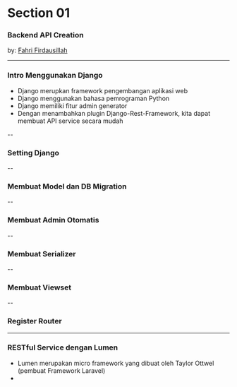 # <div class="highlight-blue">Section 01</div>

### Backend API Creation

by: [Fahri Firdausillah](http://fahrifirdaus.web.id)

---

### Intro Menggunakan Django

- Django merupkan framework pengembangan aplikasi web
- Django menggunakan bahasa pemrograman Python
- Django memiliki fitur admin generator
- Dengan menambahkan plugin Django-Rest-Framework, kita 
  dapat membuat API service secara mudah
  
--

### Setting Django

--

### Membuat Model dan DB Migration

-- 

### Membuat Admin Otomatis

--

### Membuat Serializer

--

### Membuat Viewset

--

### Register Router

---

### RESTful Service dengan Lumen

- Lumen merupakan micro framework yang dibuat oleh Taylor Ottwel
  (pembuat Framework Laravel)
- 